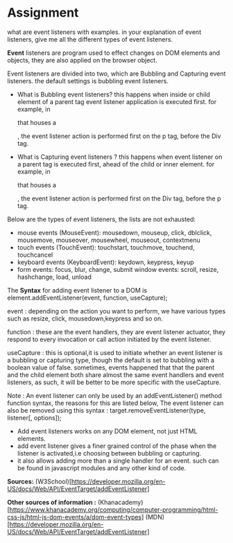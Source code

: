 # Assignment
what are event listeners with examples.
in your explanation of event listeners, give me all the different types of event listeners.


**Event** listeners are program used to effect changes on DOM elements and objects, they are also applied on the browser object.

Event listeners are divided into two, which are Bubbling and Capturing event listeners. the default settings is bubbling event listeners.

* What is Bubbling event listeners? this happens when inside or child element of a parent tag event listener application is executed first. for example, in <Div> that houses a <p>, the event listener action is performed first on the p tag, before the Div tag.

* What is Capturing event listeners ? this happens when  event listener on a parent tag is executed first, ahead of the child or inner element. for example, in <Div> that houses a <p>, the event listener action is performed first on the Div tag, before the p tag.

Below are the types of event listeners, the lists are  not exhausted:
- mouse events (MouseEvent): mousedown, mouseup, click, dblclick, mousemove, mouseover, mousewheel, mouseout, contextmenu
- touch events (TouchEvent): touchstart, touchmove, touchend, touchcancel
- keyboard events (KeyboardEvent): keydown, keypress, keyup
- form events: focus, blur, change, submit
window events: scroll, resize, hashchange, load, unload

The **Syntax** for adding event listener to a DOM is element.addEventListener(event, function, useCapture);

event : depending on the action you want to perform, we have various types such as resize, click, mousedown,keypress and so on.

function : these are the event handlers, they are event listener actuator, they respond to every invocation or call action initiated by the event listener.

useCapture : this is optional,it is used to initiate whether an event listener is a bubbling or capturing type, though the default is set to bubbling with a boolean value of false. sometimes, events happened that that the parent and the child element both share almost the same event handlers and event listeners, as such, it will be better to be more specific with the useCapture.

Note : An event listener can only be used by an addEventListener() method function syntax, the reasons for this are listed below,
The event listener can also be removed using this syntax : target.removeEventListener(type, listener[, options]);

- Add event listeners works on any DOM element, not just HTML elements.
- add event listener gives a finer grained control of the phase when the listener is activated,i.e choosing between bubbling or capturing.
- it also allows adding more than a single handler for an event. such can be found in javascript modules and any other kind of code.

**Sources:** (W3School)[https://developer.mozilla.org/en-US/docs/Web/API/EventTarget/addEventListener]

**Other sources of information :** (Khanacademy)[https://www.khanacademy.org/computing/computer-programming/html-css-js/html-js-dom-events/a/dom-event-types] (MDN)[https://developer.mozilla.org/en-US/docs/Web/API/EventTarget/addEventListener]
